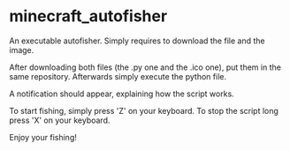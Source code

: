 # minecraft_autofisher
An executable autofisher. Simply requires to download the file and the image.

After downloading both files (the .py one and the .ico one), put them in the same repository. Afterwards simply execute the python file.

A notification should appear, explaining how the script works.

To start fishing, simply press 'Z' on your keyboard. To stop the script long press 'X' on your keyboard.

Enjoy your fishing!
